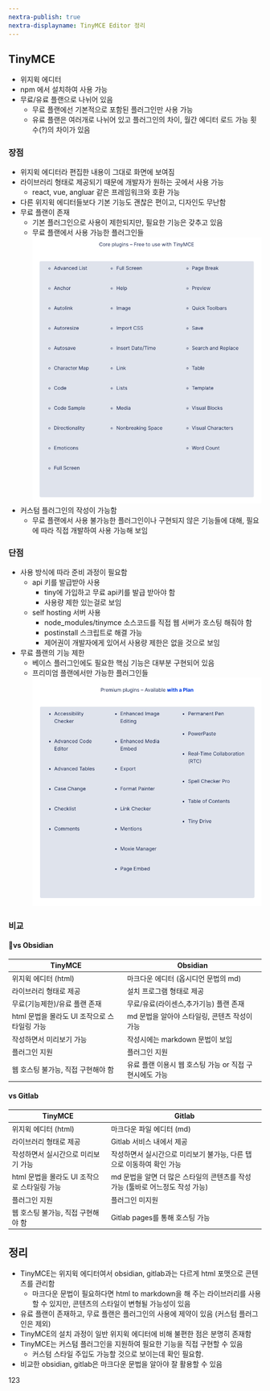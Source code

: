 ```yaml
---
nextra-publish: true
nextra-displayname: TinyMCE Editor 정리
---
```



## TinyMCE
- 위지윅 에디터
- npm 에서 설치하여 사용 가능
- 무료/유료 플랜으로 나뉘어 있음
    - 무료 플랜에선 기본적으로 포함된 플러그인만 사용 가능
    - 유료 플랜은 여러개로 나뉘어 있고 플러그인의 차이, 월간 에디터 로드 가능 횟수(?)의 차이가 있음

### 장점
- 위지윅 에디터라 편집한 내용이 그대로 화면에 보여짐
- 라이브러리 형태로 제공되기 때문에 개발자가 원하는 곳에서 사용 가능
    - react, vue, angluar 같은 프레임워크와 호환 가능
- 다른 위지윅 에디터들보다 기본 기능도 괜찮은 편이고, 디자인도 무난함
- 무료 플랜이 존재
    - 기본 플러그인으로 사용이 제한되지만, 필요한 기능은 갖추고 있음
    - 무료 플랜에서 사용 가능한 플러그인들![스크린샷 2023-12-07 오후 12.05.45.png](/스크린샷_2023-12-07_오후_12.05.45.png)
- 커스텀 플러그인의 작성이 가능함
    - 무료 플랜에서 사용 불가능한 플러그인이나 구현되지 않은 기능들에 대해, 필요에 따라 직접 개발하여 사용 가능해 보임

### 단점
- 사용 방식에 따라 준비 과정이 필요함
    - api 키를 발급받아 사용
        - tiny에 가입하고 무료 api키를 발급 받아야 함
        - 사용량 제한 있는걸로 보임
    - self hosting 서버 사용
        - node_modules/tinymce 소스코드를 직접 웹 서버가 호스팅 해줘야 함
        - postinstall 스크립트로 해결 가능
        - 제어권이 개발자에게 있어서 사용량 제한은 없을 것으로 보임
- 무료 플랜의 기능 제한
    - 베이스 플러그인에도 필요한 핵심 기능은 대부분 구현되어 있음
    - 프리미엄 플랜에서만 가능한 플러그인들![스크린샷 2023-12-07 오전 11.45.51.png](/스크린샷_2023-12-07_오전_11.45.51.png)

### 비교
#### vs Obsidian

| TinyMCE                                      | Obsidian                                      |
| -------------------------------------------- | --------------------------------------------- |
| 위지윅 에디터 (html)                         | 마크다운 에디터 (옵시디언 문법의 md)          |
| 라이브러리 형태로 제공                       | 설치 프로그램 형태로 제공                     |
| 무료(기능제한)/유료 플랜 존재                | 무료/유료(라이센스,추가기능) 플랜 존재        |
| html 문법을 몰라도 UI 조작으로 스타일링 가능 | md 문법을 알아야 스타일링, 콘텐츠 작성이 가능 |
| 작성하면서 미리보기 가능                     | 작성시에는 markdown 문법이 보임               |
| 플러그인 지원                                | 플러그인 지원                                 |
| 웹 호스팅 불가능, 직접 구현해야 함           | 유료 플랜 이용시 웹 호스팅 가능 or 직접 구현시에도 가능                                              |

#### vs Gitlab

| TinyMCE                                      | Gitlab                                                                         |
| -------------------------------------------- | ------------------------------------------------------------------------------ |
| 위지윅 에디터 (html)                         | 마크다운 파일 에디터 (md)                                                      |
| 라이브러리 형태로 제공                       | Gitlab 서비스 내에서 제공                                                      |
| 작성하면서 실시간으로 미리보기 가능          | 작성하면서 실시간으로 미리보기 불가능, 다른 탭으로 이동하여 확인 가능          |
| html 문법을 몰라도 UI 조작으로 스타일링 가능 | md 문법을 알면 더 많은 스타일의 콘텐츠를 작성 가능 (툴바로 어느정도 작성 가능) |
| 플러그인 지원                                | 플러그인 미지원                                                                |
| 웹 호스팅 불가능, 직접 구현해야 함           | Gitlab pages를 통해 호스팅 가능                                                                               |

## 정리

- TinyMCE는 위지윅 에디터여서 obsidian, gitlab과는 다르게 html 포맷으로 콘텐츠를 관리함
    - 마크다운 문법이 필요하다면 html to markdown을 해 주는 라이브러리를 사용 할 수 있지만, 콘텐츠의 스타일이 변형될 가능성이 있음
- 유료 플랜이 존재하고, 무료 플랜은 플러그인의 사용에 제약이 있음 (커스텀 플러그인은 제외)
- TinyMCE의 설치 과정이 일반 위지윅 에디터에 비해 불편한 점은 분명히 존재함
- TinyMCE는 커스텀 플러그인을 지원하여 필요한 기능을 직접 구현할 수 있음
    - 커스텀 스타일 주입도 가능할 것으로 보이는데 확인 필요함.
- 비교한 obsidian, gitlab은 마크다운 문법을 알아야 잘 활용할 수 있음



<div>123</div>
